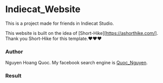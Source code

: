 # Indiecat_Website
This is a project made for friends in Indiecat Studio. 

This website is built on the idea of [Short-Hike][https://ashorthike.com/]. Thank you Short-Hike for this template.❤❤❤

### Author

Nguyen Hoang Quoc. My facebook search engine is [Quoc_Nguyen](https://www.facebook.com/nhquoc99).  

### Result

